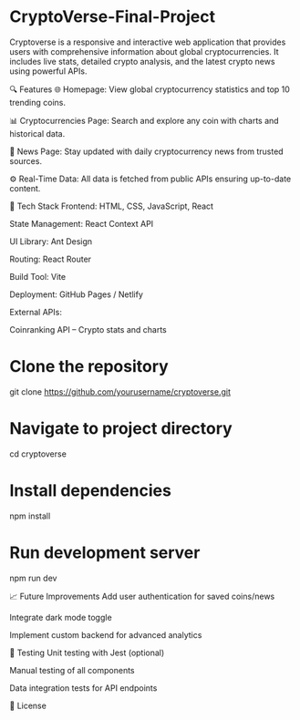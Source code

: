 # CryptoVerse-Final-Project

Cryptoverse is a responsive and interactive web application that provides users with comprehensive information about global cryptocurrencies. It includes live stats, detailed crypto analysis, and the latest crypto news using powerful APIs.

🔍 Features
🌐 Homepage: View global cryptocurrency statistics and top 10 trending coins.

📊 Cryptocurrencies Page: Search and explore any coin with charts and historical data.

📰 News Page: Stay updated with daily cryptocurrency news from trusted sources.

⚙️ Real-Time Data: All data is fetched from public APIs ensuring up-to-date content.

🚀 Tech Stack
Frontend: HTML, CSS, JavaScript, React

State Management: React Context API

UI Library: Ant Design

Routing: React Router

Build Tool: Vite

Deployment: GitHub Pages / Netlify

External APIs:

Coinranking API – Crypto stats and charts



# Clone the repository
git clone https://github.com/yourusername/cryptoverse.git

# Navigate to project directory
cd cryptoverse

# Install dependencies
npm install

# Run development server
npm run dev


📈 Future Improvements
Add user authentication for saved coins/news

Integrate dark mode toggle

Implement custom backend for advanced analytics

🧪 Testing
Unit testing with Jest (optional)

Manual testing of all components

Data integration tests for API endpoints

📄 License
